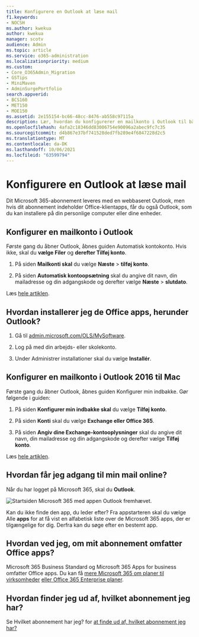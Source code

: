 ```yaml
---
title: Konfigurere en Outlook at læse mail
f1.keywords:
- NOCSH
ms.author: kwekua
author: kwekua
manager: scotv
audience: Admin
ms.topic: article
ms.service: o365-administration
ms.localizationpriority: medium
ms.custom:
- Core_O365Admin_Migration
- GSTips
- MiniMaven
- AdminSurgePortfolio
search.appverid:
- BCS160
- MET150
- MOE150
ms.assetid: 2e155154-bc66-48cc-8476-ab558c97115a
description: Lær, hvordan du konfigurerer en mailkonto i Outlook til både Windows og Mac, og om installation af Office-apps og adgang til mails online.
ms.openlocfilehash: 4afa2c18346dd83006754e90096a2abec9fc7c35
ms.sourcegitcommit: d4b867e37bf741528ded7fb289e4f6847228d2c5
ms.translationtype: MT
ms.contentlocale: da-DK
ms.lasthandoff: 10/06/2021
ms.locfileid: "63599794"
---
```

# <a name="set-up-outlook-to-read-email"></a>Konfigurere en Outlook at læse mail

Dit Microsoft 365-abonnement leveres med en webbaseret Outlook, men hvis dit abonnement indeholder Office-klientapps, får du også Outlook, som du kan installere på din personlige computer eller dine enheder.
  
## <a name="set-up-an-email-account-in-outlook"></a>Konfigurer en mailkonto i Outlook

Første gang du åbner Outlook, åbnes guiden Automatisk kontokonto. Hvis ikke, skal du **vælge Filer** og **derefter Tilføj konto**.
  
1. På siden **Mailkonti skal** du vælge **Næste** \> **tilføj konto**.
    
2. På siden **Automatisk kontoopsætning** skal du angive dit navn, din mailadresse og din adgangskode og derefter vælge **Næste** \> **slutdato**.
    
Læs [hele artiklen](https://support.microsoft.com/office/6e27792a-9267-4aa4-8bb6-c84ef146101b).
  
## <a name="how-do-i-install-the-office-apps-including-outlook"></a>Hvordan installerer jeg de Office apps, herunder Outlook?

1. Gå til [admin.microsoft.com/OLS/MySoftware](https://admin.microsoft.com/OLS/MySoftware.aspx).
    
2. Log på med din arbejds- eller skolekonto.
    
3. Under Administrer installationer skal du vælge **Installér**.
    
## <a name="set-up-an-email-account-in-outlook-2016-for-mac"></a>Konfigurer en mailkonto i Outlook 2016 til Mac

Første gang du åbner Outlook, åbnes guiden Konfigurer min indbakke. Gør følgende i guiden: 
  
1. På siden **Konfigurer min indbakke skal** du vælge **Tilføj konto**.
    
2. På siden **Konti** skal du vælge **Exchange eller Office 365**.
    
3. På siden **Angiv dine Exchange-kontooplysninger** skal du angive dit navn, din mailadresse og din adgangskode og derefter vælge **Tilføj konto**.
    
Læs [hele artiklen](https://support.microsoft.com/office/6e27792a-9267-4aa4-8bb6-c84ef146101b#PickTab=Outlook_for_Mac). 
  
## <a name="how-do-i-access-my-mail-online"></a>Hvordan får jeg adgang til min mail online?

Når du har logget på Microsoft 365, skal du **Outlook**.
  
![Startsiden Microsoft 365 med appen Outlook fremhævet.](../../media/3ceee838-9d85-4af3-95a6-fbcee11036f4.png)
  
Kan du ikke finde den app, du leder efter? Fra appstarteren skal du vælge Alle **apps** for at få vist en alfabetisk liste over de Microsoft 365 apps, der er tilgængelige for dig. Derfra kan du søge efter en bestemt app. 
  
## <a name="how-do-i-know-if-my-subscription-includes-office-apps"></a>Hvordan ved jeg, om mit abonnement omfatter Office apps?

Microsoft 365 Business Standard og Microsoft 365 Apps for business omfatter Office apps. Du kan få [mere Microsoft 365 om planer til virksomheder](https://go.microsoft.com/fwlink/p/?LinkId=723731) [eller Office 365 Enterprise planer](https://go.microsoft.com/fwlink/p/?LinkId=800029).
  
## <a name="how-do-i-determine-what-subscription-i-have"></a>Hvordan finder jeg ud af, hvilket abonnement jeg har?

Se Hvilket abonnement har jeg? for [at finde ud af, hvilket abonnement jeg har?](../admin-overview/what-subscription-do-i-have.md)
  

